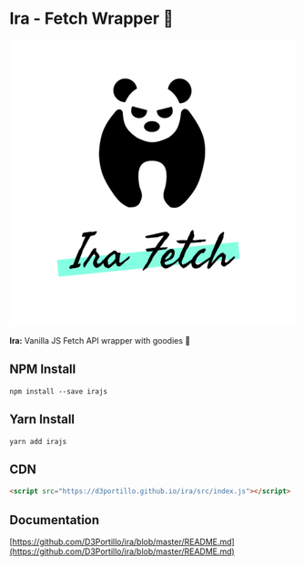 # Ira - Fetch Wrapper 🎲

![Ira-logo](./assets/ira.svg)

**Ira:** Vanilla JS Fetch API wrapper with goodies 🍒

## NPM Install

```
npm install --save irajs
```

## Yarn Install

```
yarn add irajs
```

## CDN

```html
<script src="https://d3portillo.github.io/ira/src/index.js"></script>
```

## Documentation

[https://github.com/D3Portillo/ira/blob/master/README.md](https://github.com/D3Portillo/ira/blob/master/README.md)
